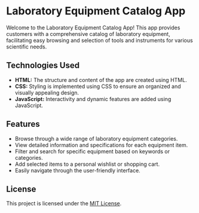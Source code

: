 # Laboratory Equipment Catalog App

Welcome to the Laboratory Equipment Catalog App! This app provides customers with a comprehensive catalog of laboratory equipment, facilitating easy browsing and selection of tools and instruments for various scientific needs.

## Technologies Used

- **HTML:** The structure and content of the app are created using HTML.
- **CSS:** Styling is implemented using CSS to ensure an organized and visually appealing design.
- **JavaScript:** Interactivity and dynamic features are added using JavaScript.

## Features

- Browse through a wide range of laboratory equipment categories.
- View detailed information and specifications for each equipment item.
- Filter and search for specific equipment based on keywords or categories.
- Add selected items to a personal wishlist or shopping cart.
- Easily navigate through the user-friendly interface.




## License

This project is licensed under the [MIT License](LICENSE).
